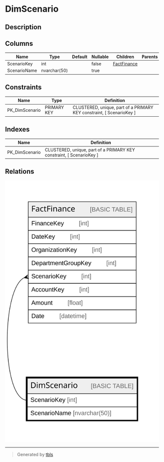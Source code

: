 # DimScenario

## Description

## Columns

| Name | Type | Default | Nullable | Children | Parents | Comment |
| ---- | ---- | ------- | -------- | -------- | ------- | ------- |
| ScenarioKey | int |  | false | [FactFinance](FactFinance.md) |  |  |
| ScenarioName | nvarchar(50) |  | true |  |  |  |

## Constraints

| Name | Type | Definition |
| ---- | ---- | ---------- |
| PK_DimScenario | PRIMARY KEY | CLUSTERED, unique, part of a PRIMARY KEY constraint, [ ScenarioKey ] |

## Indexes

| Name | Definition |
| ---- | ---------- |
| PK_DimScenario | CLUSTERED, unique, part of a PRIMARY KEY constraint, [ ScenarioKey ] |

## Relations

![er](DimScenario.svg)

---

> Generated by [tbls](https://github.com/k1LoW/tbls)

